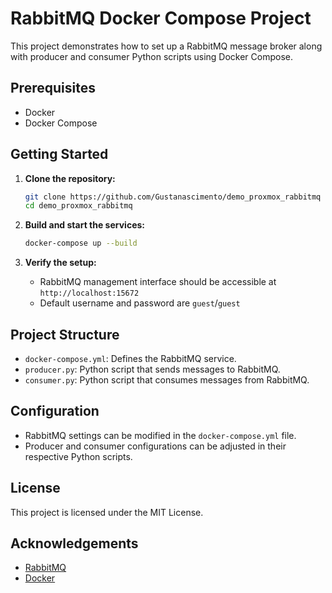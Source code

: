 # RabbitMQ Docker Compose Project

This project demonstrates how to set up a RabbitMQ message broker along with producer and consumer Python scripts using Docker Compose.

## Prerequisites

- Docker
- Docker Compose

## Getting Started

1. **Clone the repository:**
    ```sh
    git clone https://github.com/Gustanascimento/demo_proxmox_rabbitmq
    cd demo_proxmox_rabbitmq
    ```

2. **Build and start the services:**
    ```sh
    docker-compose up --build
    ```

3. **Verify the setup:**
    - RabbitMQ management interface should be accessible at `http://localhost:15672`
    - Default username and password are `guest`/`guest`

## Project Structure

- `docker-compose.yml`: Defines the RabbitMQ service.
- `producer.py`: Python script that sends messages to RabbitMQ.
- `consumer.py`: Python script that consumes messages from RabbitMQ.

## Configuration

- RabbitMQ settings can be modified in the `docker-compose.yml` file.
- Producer and consumer configurations can be adjusted in their respective Python scripts.

## License

This project is licensed under the MIT License.

## Acknowledgements

- [RabbitMQ](https://www.rabbitmq.com/)
- [Docker](https://www.docker.com/)
